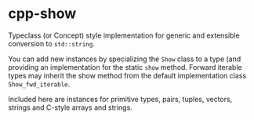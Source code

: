 cpp-show
========

Typeclass (or Concept) style implementation for generic and extensible conversion to `std::string`. 

You can add new instances by specializing the `Show` class to a type (and providing an implementation for the static `show` method. Forward iterable types may inherit the show method from the default implementation class `Show_fwd_iterable`.

Included here are instances for primitive types, pairs, tuples, vectors, strings and C-style arrays and strings.
